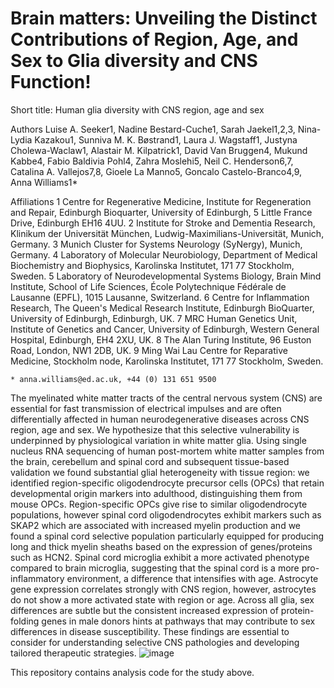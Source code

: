 # Brain matters: Unveiling the Distinct Contributions of Region, Age, and Sex to Glia diversity and CNS Function!

Short title: Human glia diversity with CNS region, age and sex

Authors
Luise A. Seeker1, Nadine Bestard-Cuche1, Sarah Jaekel1,2,3, Nina-Lydia Kazakou1, Sunniva M. K. Bøstrand1, Laura J. Wagstaff1, Justyna Cholewa-Waclaw1, Alastair M. Kilpatrick1, David Van Bruggen4, Mukund Kabbe4, Fabio Baldivia Pohl4, Zahra Moslehi5, Neil C. Henderson6,7, Catalina A. Vallejos7,8, Gioele La Manno5, Goncalo Castelo-Branco4,9, Anna Williams1*

Affiliations 
1 Centre for Regenerative Medicine, Institute for Regeneration and Repair, Edinburgh Bioquarter, University of Edinburgh, 5 Little France Drive, Edinburgh EH16 4UU.
2 Institute for Stroke and Dementia Research, Klinikum der Universität München, Ludwig-Maximilians-Universität, Munich, Germany.
3 Munich Cluster for Systems Neurology (SyNergy), Munich, Germany.
4 Laboratory of Molecular Neurobiology, Department of Medical Biochemistry and Biophysics, Karolinska Institutet, 171 77 Stockholm, Sweden.
5 Laboratory of Neurodevelopmental Systems Biology, Brain Mind Institute, School of Life Sciences, École Polytechnique Fédérale de Lausanne (EPFL), 1015 Lausanne, Switzerland.
6 Centre for Inflammation Research, The Queen's Medical Research Institute, Edinburgh BioQuarter, University of Edinburgh, Edinburgh, UK.
7 MRC Human Genetics Unit, Institute of Genetics and Cancer, University of Edinburgh, Western General Hospital, Edinburgh, EH4 2XU, UK.
8 The Alan Turing Institute, 96 Euston Road, London, NW1 2DB, UK.
9 Ming Wai Lau Centre for Reparative Medicine, Stockholm node, Karolinska Institutet, 171 77 Stockholm, Sweden.

	* anna.williams@ed.ac.uk, +44 (0) 131 651 9500


The myelinated white matter tracts of the central nervous system (CNS) are essential for fast transmission of electrical impulses and are often differentially affected in human neurodegenerative diseases across CNS region, age and sex. We hypothesize that this selective vulnerability is underpinned by physiological variation in white matter glia. Using single nucleus RNA sequencing of human post-mortem white matter samples from the brain, cerebellum and spinal cord and subsequent tissue-based validation we found substantial glial heterogeneity with tissue region: we identified region-specific oligodendrocyte precursor cells (OPCs) that retain developmental origin markers into adulthood, distinguishing them from mouse OPCs. Region-specific OPCs give rise to similar oligodendrocyte populations, however spinal cord oligodendrocytes exhibit markers such as SKAP2 which are associated with increased myelin production and we found a spinal cord selective population particularly equipped for producing long and thick myelin sheaths based on the expression of genes/proteins such as HCN2. Spinal cord microglia exhibit a more activated phenotype compared to brain microglia, suggesting that the spinal cord is a more pro-inflammatory environment, a difference that intensifies with age. Astrocyte gene expression correlates strongly with CNS region, however, astrocytes do not show a more activated state with region or age. Across all glia, sex differences are subtle but the consistent increased expression of protein-folding genes in male donors hints at pathways that may contribute to sex differences in disease susceptibility. These findings are essential to consider for understanding selective CNS pathologies and developing tailored therapeutic strategies. ![image](https://github.com/Anna-Williams/Luise_Seeker_Human_WM_Glia/assets/11007198/68864382-f832-43d6-bf6f-ebb48a6c6ec3)
 


This repository contains analysis code for the study above.


